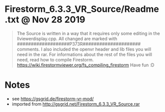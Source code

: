 # Firestorm_6.3.3_VR_Source/Readme.txt @ Nov 28  2019

> The Source is written in a way that it requires only some editing in the llviewerdisplay.cpp.
> All changed are marked with ###################P373R#####################  comments.
> I also included the openvr header and lib files you will need in the rar.
> For informations about the rest of the files you will need, read how to compile Firestorm.
> https://wiki.firestormviewer.org/fs_compiling_firestorm
> Have fun :D

# Notes

- see https://gsgrid.de/firestorm-vr-mod/
- imported from http://gsgrid.net/Firestorm_6.3.3_VR_Source.rar
